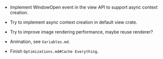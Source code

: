 * Implement WindowOpen event in the view API to support async context creation.
* Try to implement async context creation in default view crate.
* Try to improve image rendering performance, maybe reuse renderer?

* Animation, see `Variables.md`.
* Finish `Optimizations.md#Cache Everything`.